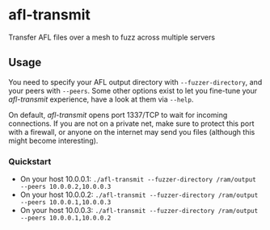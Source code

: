 # afl-transmit

Transfer AFL files over a mesh to fuzz across multiple servers 

## Usage

You need to specify your AFL output directory with `--fuzzer-directory`, and your peers with `--peers`.
Some other options exist to let you fine-tune your *afl-transmit* experience, have a look at them via `--help`.

On default, *afl-transmit* opens port 1337/TCP to wait for incoming connections. If you are not on a private net, make sure to protect this port with a firewall, or anyone on the internet may send you files (although this might become interesting).

### Quickstart

- On your host 10.0.0.1: `./afl-transmit --fuzzer-directory /ram/output --peers 10.0.0.2,10.0.0.3`
- On your host 10.0.0.2: `./afl-transmit --fuzzer-directory /ram/output --peers 10.0.0.1,10.0.0.3`
- On your host 10.0.0.3: `./afl-transmit --fuzzer-directory /ram/output --peers 10.0.0.1,10.0.0.2`

